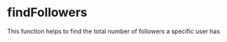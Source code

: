 findFollowers
=============

This function helps to find the total number of followers a specific user has
